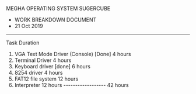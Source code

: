 
MEGHA OPERATING SYSTEM SUGERCUBE
 - WORK BREAKDOWN DOCUMENT
 - 21 Oct 2019

------------------------------------------------------------------------------

   Task																Duration				

1. VGA Text Mode Driver (Console) [Done]							4 hours
2. Terminal Driver													4 hours
3. Keyboard driver [done]											6 hours
4. 8254 driver														4 hours
5. FAT12 file system												12 hours
6. Interpreter														12 hours
															------------------
																	42 hours
